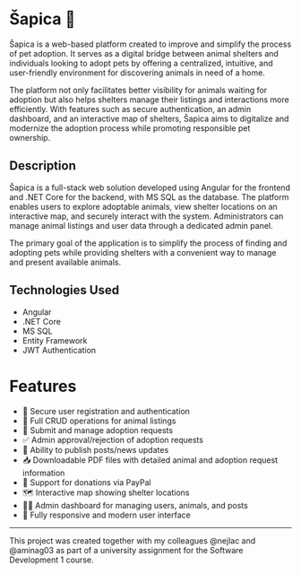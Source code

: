 # Šapica 🐾

Šapica is a web-based platform created to improve and simplify the process of pet adoption. It serves as a digital bridge between animal shelters and individuals looking to adopt pets by offering a centralized, intuitive, and user-friendly environment for discovering animals in need of a home. 

The platform not only facilitates better visibility for animals waiting for adoption but also helps shelters manage their listings and interactions more efficiently. With features such as secure authentication, an admin dashboard, and an interactive map of shelters, Šapica aims to digitalize and modernize the adoption process while promoting responsible pet ownership.

## Description
Šapica is a full-stack web solution developed using Angular for the frontend and .NET Core for the backend, with MS SQL as the database. The platform enables users to explore adoptable animals, view shelter locations on an interactive map, and securely interact with the system. Administrators can manage animal listings and user data through a dedicated admin panel.

The primary goal of the application is to simplify the process of finding and adopting pets while providing shelters with a convenient way to manage and present available animals.

## Technologies Used
- Angular
- .NET Core
- MS SQL
- Entity Framework
- JWT Authentication

# Features
- 🔐 Secure user registration and authentication
- 🐾 Full CRUD operations for animal listings
- 📄 Submit and manage adoption requests
- ✅ Admin approval/rejection of adoption requests
- 📝 Ability to publish posts/news updates
- 📥 Downloadable PDF files with detailed animal and adoption request information
- 💸 Support for donations via PayPal
- 🗺️ Interactive map showing shelter locations
- 👩‍💻 Admin dashboard for managing users, animals, and posts
- 📱 Fully responsive and modern user interface
---

This project was created together with my colleagues @nejlac and @aminag03 as part of a university assignment for the Software Development 1 course.
